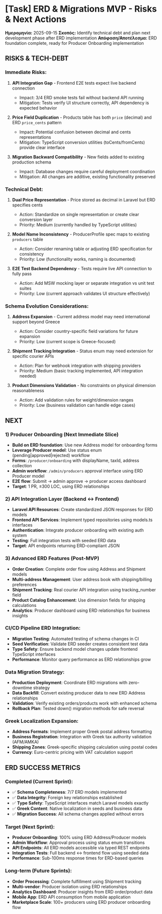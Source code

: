 # [Task] ERD & Migrations MVP - Risks & Next Actions
**Ημερομηνία:** 2025-09-15
**Σκοπός:** Identify technical debt and plan next development phase after ERD implementation
**Απόφαση/Αποτέλεσμα:** ERD foundation complete, ready for Producer Onboarding implementation

## RISKS & TECH-DEBT

### Immediate Risks:
1. **API Integration Gap** - Frontend E2E tests expect live backend connection
   - Impact: 3/4 ERD smoke tests fail without backend API running
   - Mitigation: Tests verify UI structure correctly, API dependency is expected behavior

2. **Price Field Duplication** - Products table has both `price` (decimal) and ERD `price_cents` pattern
   - Impact: Potential confusion between decimal and cents representations
   - Mitigation: TypeScript conversion utilities (toCents/fromCents) provide clear interface

3. **Migration Backward Compatibility** - New fields added to existing production schema
   - Impact: Database changes require careful deployment coordination
   - Mitigation: All changes are additive, existing functionality preserved

### Technical Debt:
1. **Dual Price Representation** - Price stored as decimal in Laravel but ERD specifies cents
   - Action: Standardize on single representation or create clear conversion layer
   - Priority: Medium (currently handled by TypeScript utilities)

2. **Model Name Inconsistency** - ProducerProfile spec maps to existing `producers` table
   - Action: Consider renaming table or adjusting ERD specification for consistency
   - Priority: Low (functionality works, naming is documented)

3. **E2E Test Backend Dependency** - Tests require live API connection to fully pass
   - Action: Add MSW mocking layer or separate integration vs unit test suites
   - Priority: Low (current approach validates UI structure effectively)

### Schema Evolution Considerations:
1. **Address Expansion** - Current address model may need international support beyond Greece
   - Action: Consider country-specific field variations for future expansion
   - Priority: Low (current scope is Greece-focused)

2. **Shipment Tracking Integration** - Status enum may need extension for specific courier APIs
   - Action: Plan for webhook integration with shipping providers
   - Priority: Medium (basic tracking implemented, API integration needed)

3. **Product Dimensions Validation** - No constraints on physical dimension reasonableness
   - Action: Add validation rules for weight/dimension ranges
   - Priority: Low (business validation can handle edge cases)

## NEXT

### 1) Producer Onboarding (Next Immediate Slice)
- **Build on ERD foundation**: Use new Address model for onboarding forms
- **Leverage Producer model**: Use status enum (pending|approved|rejected) workflow
- **Forms**: `/producer/onboarding` with displayName, taxId, address collection
- **Admin workflow**: `/admin/producers` approval interface using ERD Producer model
- **E2E flow**: Submit → admin approve → producer access dashboard
- **Target**: 1 PR, ≤300 LOC, using ERD relationships

### 2) API Integration Layer (Backend ↔ Frontend)
- **Laravel API Resources**: Create standardized JSON responses for ERD models
- **Frontend API Services**: Implement typed repositories using models.ts interfaces
- **Authentication**: Integrate producer onboarding with existing auth system
- **Testing**: Full integration tests with seeded ERD data
- **Target**: API endpoints returning ERD-compliant JSON

### 3) Advanced ERD Features (Post-MVP)
- **Order Creation**: Complete order flow using Address and Shipment models
- **Multi-address Management**: User address book with shipping/billing preferences
- **Shipment Tracking**: Real courier API integration using tracking_number field
- **Product Catalog Enhancement**: Use dimension fields for shipping calculations
- **Analytics**: Producer dashboard using ERD relationships for business insights

### CI/CD Pipeline ERD Integration:
- **Migration Testing**: Automated testing of schema changes in CI
- **Seed Verification**: Validate ERD seeder creates consistent test data
- **Type Safety**: Ensure backend model changes update frontend TypeScript interfaces
- **Performance**: Monitor query performance as ERD relationships grow

### Data Migration Strategy:
- **Production Deployment**: Coordinate ERD migrations with zero-downtime strategy
- **Data Backfill**: Convert existing producer data to new ERD Address relationships
- **Validation**: Verify existing orders/products work with enhanced schema
- **Rollback Plan**: Tested down() migration methods for safe reversal

### Greek Localization Expansion:
- **Address Formats**: Implement proper Greek postal address formatting
- **Business Registration**: Integration with Greek tax authority validation (AFM/AMKA)
- **Shipping Zones**: Greek-specific shipping calculation using postal codes
- **Currency**: Euro-centric pricing with VAT calculation support

## ERD SUCCESS METRICS

### Completed (Current Sprint):
- ✅ **Schema Completeness**: 7/7 ERD models implemented
- ✅ **Data Integrity**: Foreign key relationships established
- ✅ **Type Safety**: TypeScript interfaces match Laravel models exactly
- ✅ **Greek Content**: Native localization in seeds and business data
- ✅ **Migration Success**: All schema changes applied without errors

### Target (Next Sprint):
- **Producer Onboarding**: 100% using ERD Address/Producer models
- **Admin Workflow**: Approval process using status enum transitions
- **API Endpoints**: All ERD models accessible via typed REST endpoints
- **Integration Tests**: Full backend ↔ frontend flow using seeded data
- **Performance**: Sub-100ms response times for ERD-based queries

### Long-term (Future Sprints):
- **Order Processing**: Complete fulfillment using Shipment tracking
- **Multi-vendor**: Producer isolation using ERD relationships
- **Analytics Dashboard**: Producer insights from ERD order/product data
- **Mobile App**: ERD API consumption from mobile application
- **Marketplace Scale**: 100+ producers using ERD producer onboarding flow